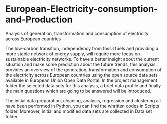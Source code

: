 # European-Electricity-consumption-and-Production
Analysis of generation, transformation and  consumption of electricity across European countries


The low-carbon transition, independency from fossil fuels and providing a more stable network of energy supply, will require more focus on sustainable electricity networks. To have a better insight about the current situation and make some prediction about the future trends, this analysis provides an overview of the generation, transformation and  consumption of the electricity across European countries using the open source data sets available in European Union Open Data Portal. In the project management folder the selected data sets for this analysis, a brief data profile and finally the main questions which are going to be answered will be introduced.

The initial data preparation, cleaning, analysis, regression and clustering all have been performed in Python. you can find the whritten codes in Scripts folder. Moreover, initial and modified data sets are collected in Data set folder. 

